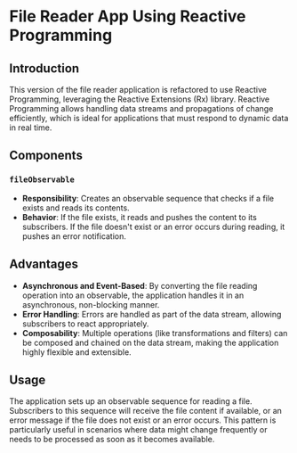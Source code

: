 # File Reader App Using Reactive Programming

## Introduction

This version of the file reader application is refactored to use Reactive Programming, leveraging the Reactive Extensions (Rx) library. Reactive Programming allows handling data streams and propagations of change efficiently, which is ideal for applications that must respond to dynamic data in real time.

## Components

### `fileObservable`

- **Responsibility**: Creates an observable sequence that checks if a file exists and reads its contents.
- **Behavior**: If the file exists, it reads and pushes the content to its subscribers. If the file doesn't exist or an error occurs during reading, it pushes an error notification.

## Advantages

- **Asynchronous and Event-Based**: By converting the file reading operation into an observable, the application handles it in an asynchronous, non-blocking manner.
- **Error Handling**: Errors are handled as part of the data stream, allowing subscribers to react appropriately.
- **Composability**: Multiple operations (like transformations and filters) can be composed and chained on the data stream, making the application highly flexible and extensible.

## Usage

The application sets up an observable sequence for reading a file. Subscribers to this sequence will receive the file content if available, or an error message if the file does not exist or an error occurs. This pattern is particularly useful in scenarios where data might change frequently or needs to be processed as soon as it becomes available.
